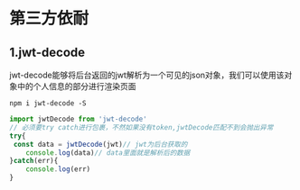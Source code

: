 # 第三方依耐

## 1.jwt-decode

jwt-decode能够将后台返回的jwt解析为一个可见的json对象，我们可以使用该对象中的个人信息的部分进行渲染页面

```shell
npm i jwt-decode -S
```

```js
import jwtDecode from 'jwt-decode'
// 必须要try catch进行包裹，不然如果没有token,jwtDecode匹配不到会抛出异常
try{
 const data = jwtDecode(jwt)// jwt为后台获取的
	console.log(data)// data里面就是解析后的数据
}catch(err){
    console.log(err)
}
```

